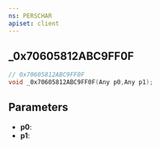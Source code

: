 ```yaml
---
ns: PERSCHAR
apiset: client
---
```

## _0x70605812ABC9FF0F

```c
// 0x70605812ABC9FF0F
void _0x70605812ABC9FF0F(Any p0,Any p1);
```


## Parameters
* **p0**:
* **p1**: